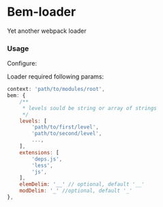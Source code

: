Bem-loader
==========

Yet another webpack loader

### Usage

Configure:

Loader required following params:
```javascript
context: 'path/to/modules/root',
bem: {
    /**
     * levels sould be string or array of strings
     */
    levels: [
        'path/to/first/level',
        'path/to/second/level',
        ...,
    ],
    extensions: [
        'deps.js',
        'less',
        'js',
    ],
    elemDelim: '__' // optional, default '__'
    modDelim: '_' //optional, default '_'
},
```
